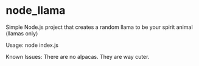 # node_llama
Simple Node.js project that creates a random llama to be your spirit animal (llamas only)

Usage:
    node index.js
    
Known Issues:
    There are no alpacas. They are way cuter.
